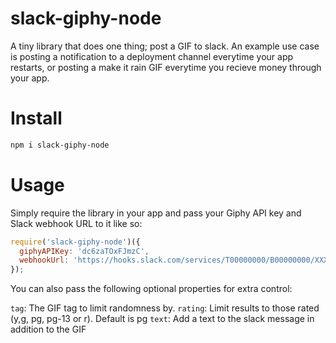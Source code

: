 # slack-giphy-node

A tiny library that does one thing; post a GIF to slack. An example use case is posting a notification to a deployment channel everytime your app restarts, or posting a make it rain GIF everytime you recieve money through your app.

# Install

```bash
npm i slack-giphy-node
```

# Usage

Simply require the library in your app and pass your Giphy API key and Slack webhook URL to it like so:
```js
require('slack-giphy-node')({
  giphyAPIKey: 'dc6zaTOxFJmzC',
  webhookUrl: 'https://hooks.slack.com/services/T00000000/B00000000/XXXXXXXXXXXXXXXXXXXXXXXX'
});
```
You can also pass the following optional properties for extra control:

`tag`: The GIF tag to limit randomness by. 
`rating`: Limit results to those rated (y,g, pg, pg-13 or r). Default is pg
`text`: Add a text to the slack message in addition to the GIF
